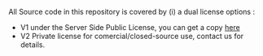 All Source code in this repository is covered by (i) a dual license options :
- V1 under the Server Side Public License, you can get a copy [here](https://www.mongodb.com/legal/licensing/server-side-public-license)
- V2 Private license for comercial/closed-source use, contact us for details.
